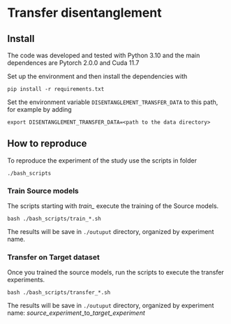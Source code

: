 # Transfer disentanglement

## Install

The code was developed and tested with Python 3.10 and the main dependences are Pytorch 2.0.0 and Cuda 11.7

Set up the environment and then install the dependencies with
```
pip install -r requirements.txt
```

Set the environment variable `DISENTANGLEMENT_TRANSFER_DATA` to this path, for example by adding

```
export DISENTANGLEMENT_TRANSFER_DATA=<path to the data directory>
```

## How to reproduce 

To reproduce the experiment of the study use the scripts in folder 
```
./bash_scripts
```

### Train Source models
The scripts starting with *train_* execute the training of the Source models.

```
bash ./bash_scripts/train_*.sh
```

The results will be save in `./outuput` directory, organized by experiment name.


### Transfer on Target dataset
Once you trained the source models, run the scripts to execute the transfer experiments.

```
bash ./bash_scripts/transfer_*.sh
```

The results will be save in `./outuput` directory, organized by experiment name:
*source_experiment*\_to\_*target_experiment*



